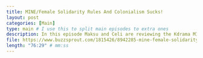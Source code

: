 ```yaml
---
title: MINE/Female Solidarity Rules And Colonialism Sucks!
layout: post
categories: [Main]
type: main # I use this to split main episodes to extra ones
description: In this episode Maksu and Celi are reviewing the Kdrama MINE. They discuss topics, such as motherhood, the stigma around the queer community in Korean society and what colonialism might have to do with it, as well as power relationships between chaebols and their loyal (or not so loyal) servants. Enjoy everyone!References - Skycastle- Parasite- The Favourite- Reply 1997
file: https://www.buzzsprout.com/1815426/8942285-mine-female-solidarity-rules-and-colonialism-sucks.mp3 #Link to your .mp3 file
length: "76:29" # mm:ss
---
```

